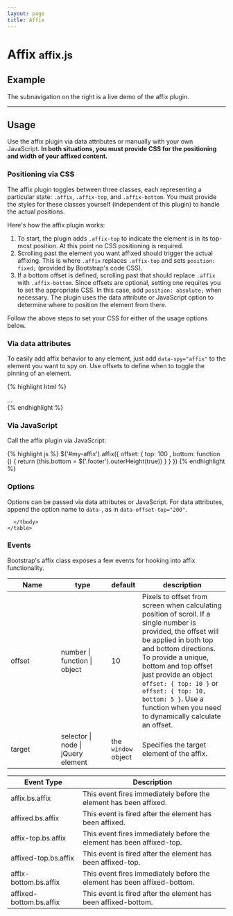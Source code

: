```yaml
---
layout: page
title: Affix
---
```


<div class="bs-docs-section">
  <h1 id="affix" class="page-header">Affix <small>affix.js</small></h1>

  <h2 id="affix-examples">Example</h2>
  <p>The subnavigation on the right is a live demo of the affix plugin.</p>

  <hr class="bs-docs-separator">

  <h2 id="affix-usage">Usage</h2>
  <p>Use the affix plugin via data attributes or manually with your own JavaScript. <strong class="text-danger">In both situations, you must provide CSS for the positioning and width of your affixed content.</strong></p>

  <h3>Positioning via CSS</h3>
  <p>The affix plugin toggles between three classes, each representing a particular state: <code>.affix</code>, <code>.affix-top</code>, and <code>.affix-bottom</code>. You must provide the styles for these classes yourself (independent of this plugin) to handle the actual positions.</p>
  <p>Here's how the affix plugin works:</p>
  <ol>
    <li>To start, the plugin adds <code>.affix-top</code> to indicate the element is in its top-most position. At this point no CSS positioning is required.</li>
    <li>Scrolling past the element you want affixed should trigger the actual affixing. This is where <code>.affix</code> replaces <code>.affix-top</code> and sets <code>position: fixed;</code> (provided by Bootstrap's code CSS).</li>
    <li>If a bottom offset is defined, scrolling past that should replace <code>.affix</code> with <code>.affix-bottom</code>. Since offsets are optional, setting one requires you to set the appropriate CSS. In this case, add <code>position: absolute;</code> when necessary. The plugin uses the data attribute or JavaScript option to determine where to position the element from there.</li>
  </ol>
  <p>Follow the above steps to set your CSS for either of the usage options below.</p>

  <h3>Via data attributes</h3>
  <p>To easily add affix behavior to any element, just add <code>data-spy="affix"</code> to the element you want to spy on. Use offsets to define when to toggle the pinning of an element.</p>

{% highlight html %}
<div data-spy="affix" data-offset-top="60" data-offset-bottom="200">
  ...
</div>
{% endhighlight %}

  <h3>Via JavaScript</h3>
  <p>Call the affix plugin via JavaScript:</p>
{% highlight js %}
  $('#my-affix').affix({
    offset: {
      top: 100
    , bottom: function () {
        return (this.bottom = $('.footer').outerHeight(true))
      }
    }
  })
{% endhighlight %}


  <h3>Options</h3>
  <p>Options can be passed via data attributes or JavaScript. For data attributes, append the option name to <code>data-</code>, as in <code>data-offset-top="200"</code>.</p>

  <div class="table-responsive">
    <table class="table table-bordered table-striped">
      <thead>
       <tr>
         <th style="width: 100px;">Name</th>
         <th style="width: 100px;">type</th>
         <th style="width: 50px;">default</th>
         <th>description</th>
       </tr>
      </thead>
      <tbody>
       <tr>
         <td>offset</td>
         <td>number | function | object</td>
         <td>10</td>
         <td>Pixels to offset from screen when calculating position of scroll. If a single number is provided, the offset will be applied in both top and bottom directions. To provide a unique, bottom and top offset just provide an object <code>offset: { top: 10 }</code> or <code>offset: { top: 10, bottom: 5 }</code>. Use a function when you need to dynamically calculate an offset.</td>
       </tr>
       <tr>
         <td>target</td>
         <td>selector | node | jQuery element</td>
         <td>the <code>window</code> object</td>
         <td>Specifies the target element of the affix.</td>
       </tr>

      </tbody>
    </table>
  </div><!-- /.table-responsive -->


  <h3>Events</h3>
  <p>Bootstrap's affix class exposes a few events for hooking into affix functionality.</p>
  <div class="table-responsive">
    <table class="table table-bordered table-striped">
      <thead>
        <tr>
          <th style="width: 150px;">Event Type</th>
          <th>Description</th>
        </tr>
      </thead>
      <tbody>
        <tr>
          <td>affix.bs.affix</td>
          <td>This event fires immediately before the element has been affixed.</td>
        </tr>
        <tr>
          <td>affixed.bs.affix</td>
          <td>This event is fired after the element has been affixed.</td>
        </tr>
        <tr>
          <td>affix-top.bs.affix</td>
          <td>This event fires immediately before the element has been affixed-top.</td>
        </tr>
        <tr>
          <td>affixed-top.bs.affix</td>
          <td>This event is fired after the element has been affixed-top.</td>
        </tr>
       <tr>
        <td>affix-bottom.bs.affix</td>
          <td>This event fires immediately before the element has been affixed-bottom.</td>
        </tr>
        <tr>
          <td>affixed-bottom.bs.affix</td>
          <td>This event is fired after the element has been affixed-bottom.</td>
        </tr>
      </tbody>
    </table>
  </div><!-- /.table-responsive -->
</div>
